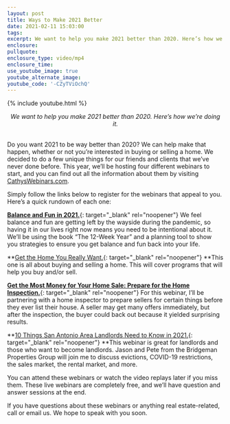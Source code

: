 ```yaml
---
layout: post
title: Ways to Make 2021 Better
date: 2021-02-11 15:03:00
tags:
excerpt: We want to help you make 2021 better than 2020. Here’s how we’re doing it.
enclosure:
pullquote:
enclosure_type: video/mp4
enclosure_time:
use_youtube_image: true
youtube_alternate_image:
youtube_code: '-CZyTViOchQ'
---
```


{% include youtube.html %}

<center><em>We want to help you make 2021 better than 2020. Here&rsquo;s how we&rsquo;re doing it.</em></center>

<center>&nbsp;</center>

Do you want 2021 to be way better than 2020? We can help make that happen, whether or not you’re interested in buying or selling a home. We decided to do a few unique things for our friends and clients that we’ve never done before. This year, we’ll be hosting four different webinars to start, and you can find out all the information about them by visiting [CathysWebinars.com](https://cathyswebinars.com/).&nbsp;

Simply follow the links below to register for the webinars that appeal to you. Here’s a quick rundown of each one:

[**Balance and Fun in 2021.**](http://balanceandfun.com){: target="_blank" rel="noopener"} We feel balance and fun are getting left by the wayside during the pandemic, so having it in our lives right now means you need to be intentional about it. We’ll be using the book “The 12-Week Year” and a planning tool to show you strategies to ensure you get balance and fun back into your life.

**[Get the Home You Really Want.](http://www.allthingshomeselling.com/){: target="_blank" rel="noopener"}&nbsp;**This one is all about buying and selling a home. This will cover programs that will help you buy and/or sell.&nbsp;

[**Get the Most Money for Your Home Sale: Prepare for the Home Inspection.**](http://www.preparefortheinspection.com/){: target="_blank" rel="noopener"} For this webinar, I’ll be partnering with a home inspector to prepare sellers for certain things before they ever list their house. A seller may get many offers immediately, but after the inspection, the buyer could back out because it yielded surprising results.&nbsp;

**[10 Things San Antonio Area Landlords Need to Know in 2021.](http://www.sanantoniolandlordwebinar.com){: target="_blank" rel="noopener"}&nbsp;**This webinar is great for landlords and those who want to become landlords. Jason and Pete from the Bridgeman Properties Group will join me to discuss evictions, COVID-19 restrictions, the sales market, the rental market, and more.

You can attend these webinars or watch the video replays later if you miss them. These live webinars are completely free, and we’ll have question and answer sessions at the end.

If you have questions about these webinars or anything real estate-related, call or email us. We hope to speak with you soon.
